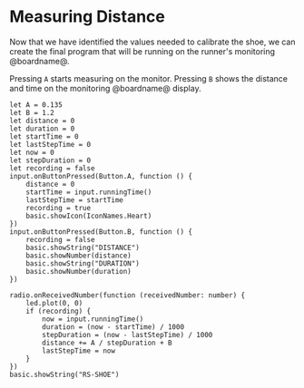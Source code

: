 # Measuring Distance

Now that we have identified the values needed to calibrate the shoe, we can create the final program that will be running on the runner's monitoring @boardname@.

Pressing ``A`` starts measuring on the monitor. Pressing ``B`` shows the distance and time on the monitoring @boardname@ display.


```blocks
let A = 0.135
let B = 1.2
let distance = 0
let duration = 0
let startTime = 0
let lastStepTime = 0
let now = 0
let stepDuration = 0
let recording = false
input.onButtonPressed(Button.A, function () {
    distance = 0
    startTime = input.runningTime()
    lastStepTime = startTime
    recording = true
    basic.showIcon(IconNames.Heart)
})
input.onButtonPressed(Button.B, function () {
    recording = false
    basic.showString("DISTANCE")
    basic.showNumber(distance)
    basic.showString("DURATION")
    basic.showNumber(duration)
})

radio.onReceivedNumber(function (receivedNumber: number) {
    led.plot(0, 0)
    if (recording) {
        now = input.runningTime()
        duration = (now - startTime) / 1000
        stepDuration = (now - lastStepTime) / 1000
        distance += A / stepDuration + B
        lastStepTime = now
    }
})
basic.showString("RS-SHOE")
```